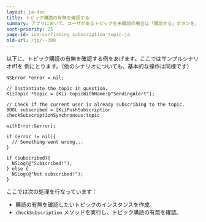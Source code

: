 ```yaml
---
layout: ja-doc
title: トピック購読の有無を確認する
summary: アプリにおいて、ユーザがあるトピックを未購読の場合は「購読する」ボタンを、既に購読済の場合は「購読を解除する」ボタンを表示するケースを考えます。この場合、ユーザがあるトピックを購読済なのか未購読なのかを判定する必要があります。
sort-priority: 25
page-id: ios-confirming_subscription_topic-ja
old-url: /jp/--308
---
```

以下に、トピック購読の有無を確認する例をあげます。ここではサンプルシナリオ#1を
例にとります。（他のシナリオについても、基本的な操作は同様です）

```objc
NSError *error = nil;

// Instantiate the topic in question.
KiiTopic *topic = [Kii topicWithName:@"SendingAlert"];

// Check if the current user is already subscribing to the topic.
BOOL subscribed = [KiiPushSubscription checkSubscriptionSynchronous:topic
                                                          withError:&error];

if (error != nil){
  // Something went wrong...
}

if (subscribed){
  NSLog(@"Subscribed!");
} else {
  NSLog(@"Not subscribed!");
}
```

ここでは次の処理を行なっています：

 * 購読の有無を確認したいトピックのインスタンスを作成。
 * `checkSubscription` メソッドを実行し、トピック購読の有無を確認。


